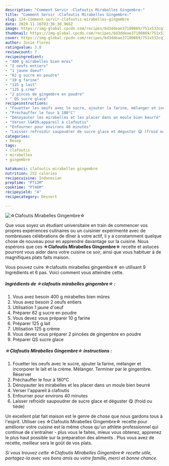 ```yaml
---
description: "Comment Servir ☆Clafoutis Mirabelles Gingembre☆"
title: "Comment Servir ☆Clafoutis Mirabelles Gingembre☆"
slug: 124-comment-servir-clafoutis-mirabelles-gingembre
date: 2020-11-16T03:36:30.966Z
image: https://img-global.cpcdn.com/recipes/6d3ddeae37180869/751x532cq70/☆clafoutis-mirabelles-gingembre☆-photo-principale-de-la-recette.jpg
thumbnail: https://img-global.cpcdn.com/recipes/6d3ddeae37180869/751x532cq70/☆clafoutis-mirabelles-gingembre☆-photo-principale-de-la-recette.jpg
cover: https://img-global.cpcdn.com/recipes/6d3ddeae37180869/751x532cq70/☆clafoutis-mirabelles-gingembre☆-photo-principale-de-la-recette.jpg
author: Josie Flores
ratingvalue: 3.8
reviewcount: 7
recipeingredient:
- "400 g mirabelles bien mres"
- "2 oeufs entiers"
- "1 jaune doeuf"
- "62 g sucre en poudre"
- "10 g farine"
- "125 g lait"
- "125 g crme"
- "2 pinces de gingembre en poudre"
- " QS sucre glace"
recipeinstructions:
- "Fouetter les oeufs avec le sucre, ajouter la farine, mélanger et incorporer le lait et la crème. Mélanger. Terminer par le gingembre. Réserver"
- "Préchauffer le four à 180°C"
- "Dénoyauter les mirabelles et les placer dans un moule bien beurré"
- "Verser l&#39;appareil à clafoutis"
- "Enfourner pour environs 40 minutes"
- "Laisser refroidir saupoudrer de sucre glace et déguster 😋 (froid ou tiède)"
categories:
- Resep
tags:
- clafoutis
- mirabelles
- gingembre

katakunci: clafoutis mirabelles gingembre 
nutrition: 252 calories
recipecuisine: Indonesian
preptime: "PT12M"
cooktime: "PT46M"
recipeyield: "4"
recipecategory: Dessert

---
```



![☆Clafoutis Mirabelles Gingembre☆](https://img-global.cpcdn.com/recipes/6d3ddeae37180869/751x532cq70/☆clafoutis-mirabelles-gingembre☆-photo-principale-de-la-recette.jpg)

Que vous soyez un étudiant universitaire en train de commencer vos propres expériences culinaires ou un cuisinier expérimenté avec de nombreuses célébrations de dîner à votre actif, il y a constamment quelque chose de nouveau pour en apprendre davantage sur la cuisine. Nous espérons que ces <strong> ☆Clafoutis Mirabelles Gingembre☆ </strong> recette et astuces pourront vous aider dans votre cuisine ce soir, ainsi que vous habituer à de magnifiques plats faits maison.

<!--inarticleads1-->

Vous pouvez cuire ☆clafoutis mirabelles gingembre☆ en utilisant 9 Ingrédients et 6 pas. Voici comment vous atteindre cette.

##### Ingrédients de ☆clafoutis mirabelles gingembre☆ :

1. Vous avez besoin 400 g mirabelles bien mûres
1. Vous avez besoin 2 oeufs entiers
1. Utilisation 1 jaune d&#39;oeuf
1. Préparer 62 g sucre en poudre
1. Vous devez vous préparer 10 g farine
1. Préparer 125 g lait
1. Utilisation 125 g crème
1. Vous devez vous préparer 2 pincées de gingembre en poudre
1. Préparer  QS sucre glace




<!--inarticleads2-->

##### ☆Clafoutis Mirabelles Gingembre☆ instructions :

1. Fouetter les oeufs avec le sucre, ajouter la farine, mélanger et incorporer le lait et la crème. Mélanger. Terminer par le gingembre. Réserver
1. Préchauffer le four à 180°C
1. Dénoyauter les mirabelles et les placer dans un moule bien beurré
1. Verser l&#39;appareil à clafoutis
1. Enfourner pour environs 40 minutes
1. Laisser refroidir saupoudrer de sucre glace et déguster 😋 (froid ou tiède)




<!--inarticleads1-->

<p>
Un excellent plat fait maison est le genre de chose que nous gardons tous à l'esprit. Utiliser ces ☆Clafoutis Mirabelles Gingembre☆ recette pour améliorer votre cuisine est la même chose qu'un athlète professionnel qui continue de s'entraîner - plus vous le faites, mieux vous obtenez, apprenez le plus haut possible sur la préparation des aliments . Plus vous avez de recette, meilleur sera le goût de vos plats.
</p>

<p>
<i>Si vous trouvez cette ☆Clafoutis Mirabelles Gingembre☆ recette utile, partagez-la avec vos bons amis ou votre famille, merci et bonne chance.</i>
</p>
